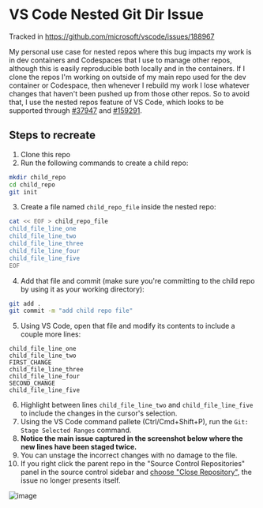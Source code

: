 # VS Code Nested Git Dir Issue

Tracked in https://github.com/microsoft/vscode/issues/188967

My personal use case for nested repos where this bug impacts my work is in dev containers and Codespaces that I use to manage other repos, although this is easily reproducible both locally and in the containers. If I clone the repos I'm working on outside of my main repo used for the dev container or Codespace, then whenever I rebuild my work I lose whatever changes that haven't been pushed up from those other repos. So to avoid that, I use the nested repos feature of VS Code, which looks to be supported through [#37947](https://github.com/microsoft/vscode/issues/37947) and [#159291](https://github.com/microsoft/vscode/pull/159291).

## Steps to recreate

1. Clone this repo
2. Run the following commands to create a child repo:

```bash
mkdir child_repo
cd child_repo
git init
```

3. Create a file named `child_repo_file` inside the nested repo:

```bash
cat << EOF > child_repo_file
child_file_line_one
child_file_line_two
child_file_line_three
child_file_line_four
child_file_line_five
EOF
```

4. Add that file and commit (make sure you're committing to the child repo
   by using it as your working directory):

```bash
git add .
git commit -m "add child repo file"
```

5. Using VS Code, open that file and modify its contents to include a couple
   more lines:

```
child_file_line_one
child_file_line_two
FIRST_CHANGE
child_file_line_three
child_file_line_four
SECOND_CHANGE
child_file_line_five
```

6. Highlight between lines `child_file_line_two` and `child_file_line_five` to include the changes in the cursor's selection.
7. Using the VS Code command pallete (Ctrl/Cmd+Shift+P), run the `Git: Stage
   Selected Ranges` command.
8. **Notice the main issue captured in the screenshot below where the new lines have been staged twice.**
9. You can unstage the incorrect changes with no damage to the file.
10. If you right click the parent repo in the "Source Control Repositories" panel in the source control sidebar and [choose "Close Repository"](https://github.com/microsoft/vscode/assets/9263640/1c01b513-f059-4f67-a8be-91b3f28dab88), the issue no longer presents itself.

![image](https://github.com/microsoft/vscode/assets/9263640/cf07cd80-0e13-4fc4-b3f3-7cf8cdf82c09)
